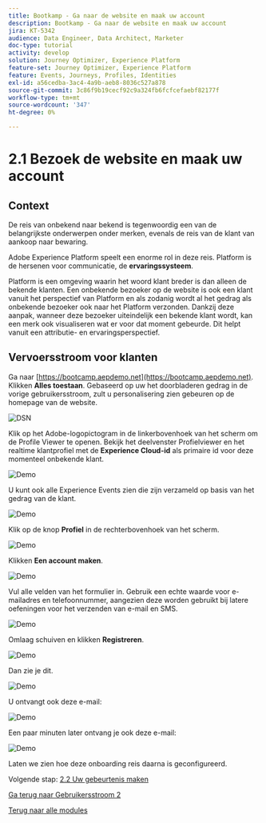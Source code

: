 ```yaml
---
title: Bootkamp - Ga naar de website en maak uw account
description: Bootkamp - Ga naar de website en maak uw account
jira: KT-5342
audience: Data Engineer, Data Architect, Marketer
doc-type: tutorial
activity: develop
solution: Journey Optimizer, Experience Platform
feature-set: Journey Optimizer, Experience Platform
feature: Events, Journeys, Profiles, Identities
exl-id: a56cedba-3ac4-4a9b-aeb8-8036c527a878
source-git-commit: 3c86f9b19cecf92c9a324fb6fcfcefaebf82177f
workflow-type: tm+mt
source-wordcount: '347'
ht-degree: 0%

---
```


# 2.1 Bezoek de website en maak uw account

## Context

De reis van onbekend naar bekend is tegenwoordig een van de belangrijkste onderwerpen onder merken, evenals de reis van de klant van aankoop naar bewaring.

Adobe Experience Platform speelt een enorme rol in deze reis. Platform is de hersenen voor communicatie, de **ervaringssysteem**.

Platform is een omgeving waarin het woord klant breder is dan alleen de bekende klanten. Een onbekende bezoeker op de website is ook een klant vanuit het perspectief van Platform en als zodanig wordt al het gedrag als onbekende bezoeker ook naar het Platform verzonden. Dankzij deze aanpak, wanneer deze bezoeker uiteindelijk een bekende klant wordt, kan een merk ook visualiseren wat er voor dat moment gebeurde. Dit helpt vanuit een attributie- en ervaringsperspectief.

## Vervoersstroom voor klanten

Ga naar [https://bootcamp.aepdemo.net](https://bootcamp.aepdemo.net). Klikken **Alles toestaan**. Gebaseerd op uw het doorbladeren gedrag in de vorige gebruikersstroom, zult u personalisering zien gebeuren op de homepage van de website.

![DSN](./images/web8.png)

Klik op het Adobe-logopictogram in de linkerbovenhoek van het scherm om de Profile Viewer te openen. Bekijk het deelvenster Profielviewer en het realtime klantprofiel met de **Experience Cloud-id** als primaire id voor deze momenteel onbekende klant.

![Demo](./images/pv1.png)

U kunt ook alle Experience Events zien die zijn verzameld op basis van het gedrag van de klant.

![Demo](./images/pv3.png)

Klik op de knop **Profiel** in de rechterbovenhoek van het scherm.

![Demo](./images/pv4.png)

Klikken **Een account maken**.

![Demo](./images/pv5.png)

Vul alle velden van het formulier in. Gebruik een echte waarde voor e-mailadres en telefoonnummer, aangezien deze worden gebruikt bij latere oefeningen voor het verzenden van e-mail en SMS.

![Demo](./images/pv7.png)

Omlaag schuiven en klikken **Registreren**.

![Demo](./images/pv8.png)

Dan zie je dit.

![Demo](./images/pv9.png)

U ontvangt ook deze e-mail:

![Demo](./images/pv10.png)

Een paar minuten later ontvang je ook deze e-mail:

![Demo](./images/pv11.png)

Laten we zien hoe deze onboarding reis daarna is geconfigureerd.

Volgende stap: [2.2 Uw gebeurtenis maken](./ex2.md)

[Ga terug naar Gebruikersstroom 2](./uc2.md)

[Terug naar alle modules](../../overview.md)
